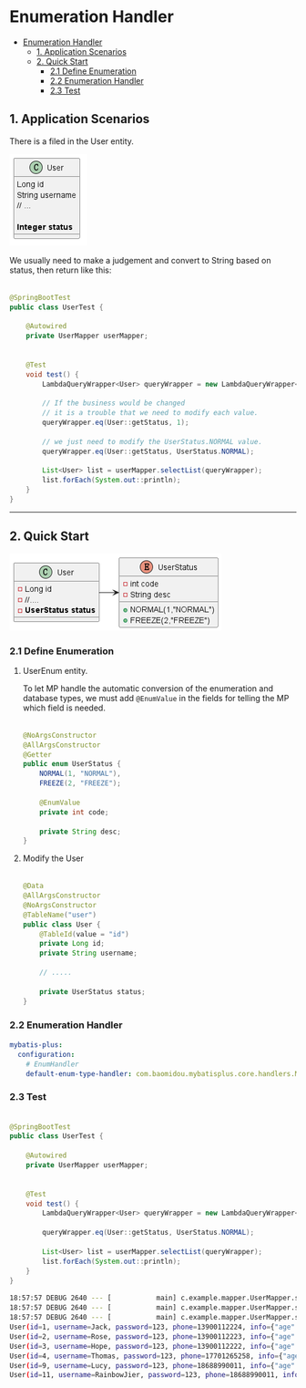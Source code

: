 # Enumeration Handler

- [Enumeration Handler](#enumeration-handler)
    * [1. Application Scenarios](#1-application-scenarios)
    * [2. Quick Start](#2-quick-start)
        + [2.1 Define Enumeration](#21-define-enumeration)
        + [2.2 Enumeration Handler](#22-enumeration-handler)
        + [2.3 Test](#23-test)

## 1. Application Scenarios

There is a filed in the User entity.

![](./.images/3.2Enumeration-c30f021072d840288276a69bf0271fd2.png)

We usually need to make a judgement and convert to String based on status, then return like this:

```java

@SpringBootTest
public class UserTest {

    @Autowired
    private UserMapper userMapper;


    @Test
    void test() {
        LambdaQueryWrapper<User> queryWrapper = new LambdaQueryWrapper<>();

        // If the business would be changed
        // it is a trouble that we need to modify each value.
        queryWrapper.eq(User::getStatus, 1);

        // we just need to modify the UserStatus.NORMAL value.
        queryWrapper.eq(User::getStatus, UserStatus.NORMAL);

        List<User> list = userMapper.selectList(queryWrapper);
        list.forEach(System.out::println);
    }
}

```

***

## 2. Quick Start

![](./.images/3.2Enumeration-41cd8028ee6f43e6b80dc79cc9e45d76.png)

### 2.1 Define Enumeration

1. UserEnum entity.

   To let MP handle the automatic conversion of the enumeration and database types, we must add `@EnumValue` in the
   fields for telling the MP which field is needed.
    ```java
    
    @NoArgsConstructor
    @AllArgsConstructor
    @Getter
    public enum UserStatus {
        NORMAL(1, "NORMAL"),
        FREEZE(2, "FREEZE");
    
        @EnumValue
        private int code;
    
        private String desc;
    }
    ```


2. Modify the User

    ```java
    
    @Data
    @AllArgsConstructor
    @NoArgsConstructor
    @TableName("user")
    public class User {
        @TableId(value = "id")
        private Long id;
        private String username;
    
        // .....
        
        private UserStatus status;
    }
    
    ```

### 2.2 Enumeration Handler

```yaml
mybatis-plus:
  configuration:
    # EnumHandler
    default-enum-type-handler: com.baomidou.mybatisplus.core.handlers.MybatisEnumTypeHandler

```

### 2.3 Test

```java

@SpringBootTest
public class UserTest {

    @Autowired
    private UserMapper userMapper;


    @Test
    void test() {
        LambdaQueryWrapper<User> queryWrapper = new LambdaQueryWrapper<>();

        queryWrapper.eq(User::getStatus, UserStatus.NORMAL);

        List<User> list = userMapper.selectList(queryWrapper);
        list.forEach(System.out::println);
    }
}
```

```bash
18:57:57 DEBUG 2640 --- [           main] c.example.mapper.UserMapper.selectList   : ==>  Preparing: SELECT id,username,password,phone,info,status,balance,create_time,update_time FROM user WHERE (status = ?)
18:57:57 DEBUG 2640 --- [           main] c.example.mapper.UserMapper.selectList   : ==> Parameters: 1(Integer)
18:57:57 DEBUG 2640 --- [           main] c.example.mapper.UserMapper.selectList   : <==      Total: 6
User(id=1, username=Jack, password=123, phone=13900112224, info={"age": 20, "intro": "佛系青年", "gender": "male"}, status=NORMAL, balance=1600, createTime=Fri May 19 20:50:21 CST 2023, updateTime=Mon Jun 19 20:50:21 CST 2023)
User(id=2, username=Rose, password=123, phone=13900112223, info={"age": 19, "intro": "青涩少女", "gender": "female"}, status=NORMAL, balance=600, createTime=Fri May 19 21:00:23 CST 2023, updateTime=Mon Jun 19 21:00:23 CST 2023)
User(id=3, username=Hope, password=123, phone=13900112222, info={"age": 25, "intro": "上进青年", "gender": "male"}, status=NORMAL, balance=100000, createTime=Mon Jun 19 22:37:44 CST 2023, updateTime=Mon Jun 19 22:37:44 CST 2023)
User(id=4, username=Thomas, password=123, phone=17701265258, info={"age": 29, "intro": "伏地魔", "gender": "male"}, status=NORMAL, balance=800, createTime=Mon Jun 19 23:44:45 CST 2023, updateTime=Mon Jun 19 23:44:45 CST 2023)
User(id=9, username=Lucy, password=123, phone=18688990011, info={"age": 24, "intro": "英文老师", "gender": "female"}, status=NORMAL, balance=200, createTime=Wed Apr 24 16:13:24 CST 2024, updateTime=Wed Apr 24 16:13:24 CST 2024)
User(id=11, username=RainbowJier, password=123, phone=18688990011, info={"age": 24, "intro": "英文老师", "gender": "female"}, status=NORMAL, balance=200, createTime=Wed Apr 24 16:15:12 CST 2024, updateTime=Wed Apr 24 16:15:12 CST 2024)

```
